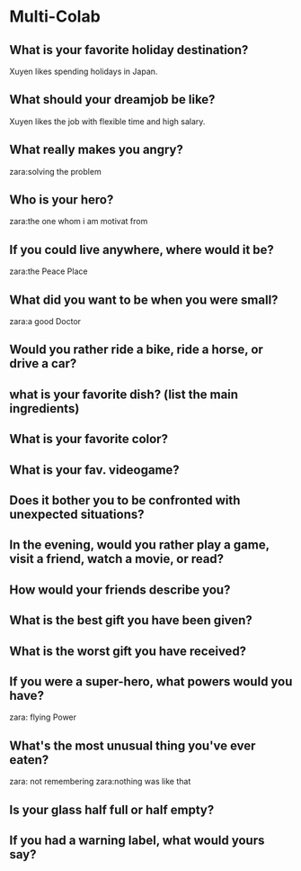 # Multi-Colab
## What is your favorite holiday destination?
Xuyen likes spending holidays in Japan.
## What should your dreamjob be like?
Xuyen likes the job with flexible time and high salary.
## What really makes you angry?
zara:solving the problem
## Who is your hero?
zara:the one whom i am motivat from
## If you could live anywhere, where would it be?
zara:the Peace Place
## What did you want to be when you were small?
zara:a good Doctor
## Would you rather ride a bike, ride a horse, or drive a car?

## what is your favorite dish? (list the main ingredients)

## What is your favorite color?

## What is your fav. videogame?

## Does it bother you to be confronted with unexpected situations?

## In the evening, would you rather play a game, visit a friend, watch a movie, or read?

## How would your friends describe you?

## What is the best gift you have been given?

## What is the worst gift you have received?

## If you were a super-hero, what powers would you have?
zara: flying Power
## What's the most unusual thing you've ever eaten?
zara: not remembering 
zara:nothing was like that
## Is your glass half full or half empty?

## If you had a warning label, what would yours say?